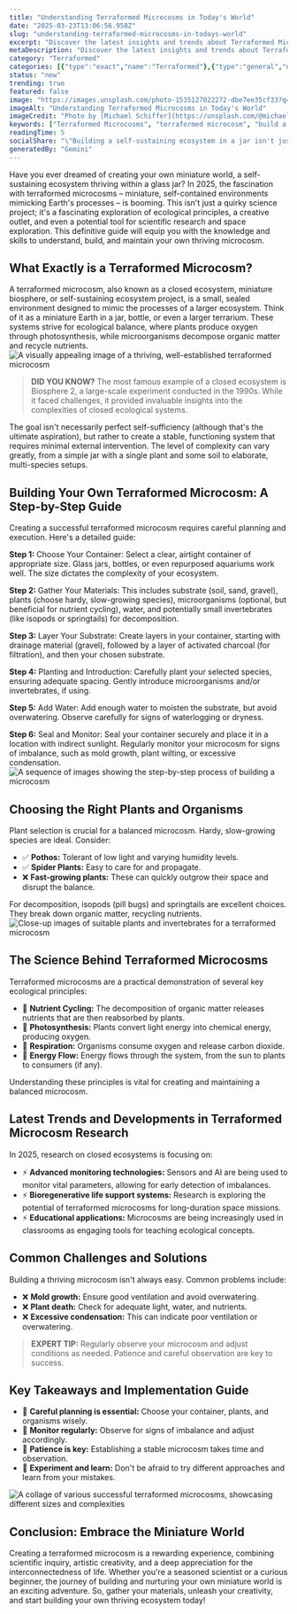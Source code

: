 ```yaml
---
title: "Understanding Terraformed Microcosms in Today's World"
date: "2025-03-23T13:06:56.958Z"
slug: "understanding-terraformed-microcosms-in-todays-world"
excerpt: "Discover the latest insights and trends about Terraformed Microcosms. This comprehensive guide covers everything you need to know about Terraformed Microcosms in 2025."
metaDescription: "Discover the latest insights and trends about Terraformed Microcosms. This comprehensive guide covers everything you need to know about Terraformed Microco..."
category: "Terraformed"
categories: [{"type":"exact","name":"Terraformed"},{"type":"general","name":"Environmental Science"},{"type":"medium","name":"Ecosystem Engineering"},{"type":"specific","name":"Closed-Loop Systems"},{"type":"niche","name":"Bioregenerative Life Support"}]
status: "new"
trending: true
featured: false
image: "https://images.unsplash.com/photo-1535127022272-dbe7ee35cf33?q=85&w=1200&fit=max&fm=webp&auto=compress"
imageAlt: "Understanding Terraformed Microcosms in Today's World"
imageCredit: "Photo by [Michael Schiffer](https://unsplash.com/@michael_schiffer_design) on Unsplash"
keywords: ["Terraformed Microcosms", "terraformed microcosm", "build a terraformed microcosm", "closed ecosystem diy", "miniature biosphere", "self-sustaining ecosystem project", "buy terraformed microcosm kit", "how to create a closed ecosystem", "terraforming in a jar", "closed ecosystem science experiment"]
readingTime: 5
socialShare: "\"Building a self-sustaining ecosystem in a jar isn't just a science project; it's a window into the intricate beauty and fragility of our planet.\""
generatedBy: "Gemini"
---
```




Have you ever dreamed of creating your own miniature world, a self-sustaining ecosystem thriving within a glass jar?  In 2025, the fascination with terraformed microcosms – miniature, self-contained environments mimicking Earth's processes – is booming.  This isn't just a quirky science project; it's a fascinating exploration of ecological principles, a creative outlet, and even a potential tool for scientific research and space exploration. This definitive guide will equip you with the knowledge and skills to understand, build, and maintain your own thriving microcosm.

## What Exactly is a Terraformed Microcosm?

A terraformed microcosm, also known as a closed ecosystem, miniature biosphere, or self-sustaining ecosystem project, is a small, sealed environment designed to mimic the processes of a larger ecosystem.  Think of it as a miniature Earth in a jar, bottle, or even a larger terrarium.  These systems strive for ecological balance, where plants produce oxygen through photosynthesis, while microorganisms decompose organic matter and recycle nutrients.  ![A visually appealing image of a thriving, well-established terraformed microcosm](https://images.unsplash.com/photo-1595411891731-030d0d982cc7?q=85&w=1200&fit=max&fm=webp&auto=compress)

> **DID YOU KNOW?**  The most famous example of a closed ecosystem is Biosphere 2, a large-scale experiment conducted in the 1990s. While it faced challenges, it provided invaluable insights into the complexities of closed ecological systems.

The goal isn't necessarily perfect self-sufficiency (although that's the ultimate aspiration), but rather to create a stable, functioning system that requires minimal external intervention.  The level of complexity can vary greatly, from a simple jar with a single plant and some soil to elaborate, multi-species setups.

## Building Your Own Terraformed Microcosm: A Step-by-Step Guide

Creating a successful terraformed microcosm requires careful planning and execution. Here's a detailed guide:

**Step 1:** Choose Your Container:  Select a clear, airtight container of appropriate size.  Glass jars, bottles, or even repurposed aquariums work well. The size dictates the complexity of your ecosystem.

**Step 2:**  Gather Your Materials:  This includes substrate (soil, sand, gravel), plants (choose hardy, slow-growing species), microorganisms (optional, but beneficial for nutrient cycling), water, and potentially small invertebrates (like isopods or springtails) for decomposition.

**Step 3:** Layer Your Substrate: Create layers in your container, starting with drainage material (gravel), followed by a layer of activated charcoal (for filtration), and then your chosen substrate.

**Step 4:** Planting and Introduction: Carefully plant your selected species, ensuring adequate spacing. Gently introduce microorganisms and/or invertebrates, if using.

**Step 5:** Add Water:  Add enough water to moisten the substrate, but avoid overwatering.  Observe carefully for signs of waterlogging or dryness.

**Step 6:** Seal and Monitor: Seal your container securely and place it in a location with indirect sunlight.  Regularly monitor your microcosm for signs of imbalance, such as mold growth, plant wilting, or excessive condensation.  ![A sequence of images showing the step-by-step process of building a microcosm](https://images.unsplash.com/photo-1688764217638-6e598aabf7f0?q=85&w=1200&fit=max&fm=webp&auto=compress)

## Choosing the Right Plants and Organisms

Plant selection is crucial for a balanced microcosm.  Hardy, slow-growing species are ideal.  Consider:

* ✅ **Pothos:**  Tolerant of low light and varying humidity levels.
* ✅ **Spider Plants:**  Easy to care for and propagate.
* ❌ **Fast-growing plants:** These can quickly outgrow their space and disrupt the balance.

For decomposition, isopods (pill bugs) and springtails are excellent choices. They break down organic matter, recycling nutrients.  ![Close-up images of suitable plants and invertebrates for a terraformed microcosm](https://images.unsplash.com/photo-1595411891072-7cab7d4b351b?q=85&w=1200&fit=max&fm=webp&auto=compress)

##  The Science Behind Terraformed Microcosms

Terraformed microcosms are a practical demonstration of several key ecological principles:

* 🔑 **Nutrient Cycling:**  The decomposition of organic matter releases nutrients that are then reabsorbed by plants.
* 🔑 **Photosynthesis:**  Plants convert light energy into chemical energy, producing oxygen.
* 🔑 **Respiration:**  Organisms consume oxygen and release carbon dioxide.
* 🔑 **Energy Flow:**  Energy flows through the system, from the sun to plants to consumers (if any).

Understanding these principles is vital for creating and maintaining a balanced microcosm.

## Latest Trends and Developments in Terraformed Microcosm Research

In 2025, research on closed ecosystems is focusing on:

* ⚡ **Advanced monitoring technologies:** Sensors and AI are being used to monitor vital parameters, allowing for early detection of imbalances.
* ⚡ **Bioregenerative life support systems:**  Research is exploring the potential of terraformed microcosms for long-duration space missions.
* ⚡ **Educational applications:**  Microcosms are being increasingly used in classrooms as engaging tools for teaching ecological concepts.

## Common Challenges and Solutions

Building a thriving microcosm isn't always easy. Common problems include:

* ❌ **Mold growth:**  Ensure good ventilation and avoid overwatering.
* ❌ **Plant death:**  Check for adequate light, water, and nutrients.
* ❌ **Excessive condensation:**  This can indicate poor ventilation or overwatering.

> **EXPERT TIP:** Regularly observe your microcosm and adjust conditions as needed.  Patience and careful observation are key to success.

## Key Takeaways and Implementation Guide

* 🔑 **Careful planning is essential:** Choose your container, plants, and organisms wisely.
* 🔑 **Monitor regularly:**  Observe for signs of imbalance and adjust accordingly.
* 🔑 **Patience is key:**  Establishing a stable microcosm takes time and observation.
* 🔑 **Experiment and learn:**  Don't be afraid to try different approaches and learn from your mistakes.

![A collage of various successful terraformed microcosms, showcasing different sizes and complexities](https://images.unsplash.com/photo-1535127022272-dbe7ee35cf33?q=85&w=1200&fit=max&fm=webp&auto=compress)

## Conclusion:  Embrace the Miniature World

Creating a terraformed microcosm is a rewarding experience, combining scientific inquiry, artistic creativity, and a deep appreciation for the interconnectedness of life. Whether you're a seasoned scientist or a curious beginner, the journey of building and nurturing your own miniature world is an exciting adventure. So, gather your materials, unleash your creativity, and start building your own thriving ecosystem today!

